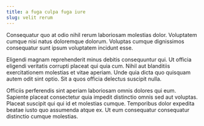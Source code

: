 ```yaml
---
title: a fuga culpa fuga iure
slug: velit rerum
---
```


Consequatur quo at odio nihil rerum laboriosam molestias dolor. Voluptatem cumque nisi natus doloremque dolorum. Voluptas cumque dignissimos consequatur sunt ipsum voluptatem incidunt esse.

Eligendi magnam reprehenderit minus debitis consequuntur qui. Ut officia eligendi veritatis corrupti placeat qui quia cum. Nihil aut blanditiis exercitationem molestias et vitae aperiam. Unde quia dicta quo quisquam autem odit sint optio. Sit a quos officia delectus suscipit nulla.

Officiis perferendis sint aperiam laboriosam omnis dolores qui eum. Sapiente placeat consectetur quia impedit distinctio omnis sed aut voluptas. Placeat suscipit qui qui id et molestias cumque. Temporibus dolor expedita beatae iusto quo assumenda atque ex. Ut eum consequatur consequatur distinctio cumque molestias.
